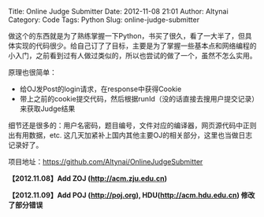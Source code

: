 Title: Online Judge Submitter
Date: 2012-11-08 21:01
Author: Altynai
Category: Code
Tags: Python
Slug: online-judge-submitter

做这个的东西就是为了熟练掌握一下Python，书买了很久，看了一大半了，但具体实现的代码很少。给自己订了了目标，主要是为了掌握一些基本点和网络编程的小入门，之前看到过有人做过类似的，所以也尝试的做了一个，虽然不怎么实用。

原理也很简单：  

- 给OJ发Post的login请求，在response中获得Cookie  
- 带上之前的cookie提交代码，然后根据runId（没的话直接去搜用户提交记录）来获取Judge结果

细节还是很多的：用户名密码，题目编号，文件对应的编译器，网页源代码中正则出有用数据，etc.
这几天加紧补上国内其他主要OJ的相关部分，这里也当做日志记录好了。

项目地址：<https://github.com/Altynai/OnlineJudgeSubmitter>

**【2012.11.08】Add ZOJ (<http://acm.zju.edu.cn>)**

**【2012.11.09】Add POJ (<http://poj.org>), HDU(<http://acm.hdu.edu.cn>) 修改了部分错误**
